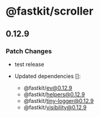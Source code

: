 # @fastkit/scroller

## 0.12.9

### Patch Changes

- test release

- Updated dependencies []:
  - @fastkit/ev@0.12.9
  - @fastkit/helpers@0.12.9
  - @fastkit/tiny-logger@0.12.9
  - @fastkit/visibility@0.12.9
